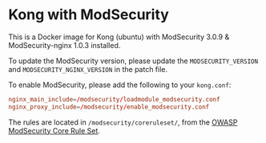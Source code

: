 # Kong with ModSecurity

This is a Docker image for Kong (ubuntu) with ModSecurity 3.0.9 & ModSecurity-nginx 1.0.3 installed.

To update the ModSecurity version, please update the `MODSECURITY_VERSION` and `MODSECURITY_NGINX_VERSION` in the patch file.

To enable ModSecurity, please add the following to your `kong.conf`:

```conf
nginx_main_include=/modsecurity/loadmodule_modsecurity.conf
nginx_proxy_include=/modsecurity/enable_modsecurity.conf
```

The rules are located in `/modsecurity/coreruleset/`, from the [OWASP ModSecurity Core Rule Set](https://github.com/coreruleset/coreruleset).
